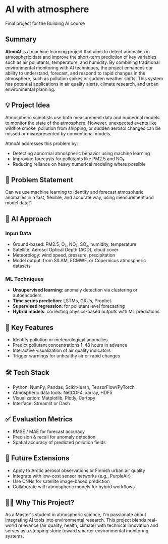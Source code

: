 # AI with atmosphere 

Final project for the Building AI course

## Summary

**AtmoAI** is a machine learning project that aims to detect anomalies in atmospheric data and improve the short-term prediction of key variables such as air pollutants, temperature, and humidity. By combining traditional environmental monitoring with AI techniques, the project enhances our ability to understand, forecast, and respond to rapid changes in the atmosphere, such as pollution spikes or sudden weather shifts. This system has potential applications in air quality alerts, climate research, and urban environmental planning.

## 💡 Project Idea

Atmospheric scientists use both measurement data and numerical models to monitor the state of the atmosphere. However, unexpected events like wildfire smoke, pollution from shipping, or sudden aerosol changes can be missed or misrepresented by conventional models.

AtmoAI addresses this problem by:
- Detecting abnormal atmospheric behavior using machine learning
- Improving forecasts for pollutants like PM2.5 and NO₂
- Reducing reliance on heavy numerical modeling where possible

## 🎯 Problem Statement

Can we use machine learning to identify and forecast atmospheric anomalies in a fast, flexible, and accurate way, using measurement and model data?

## 🧠 AI Approach

### Input Data
- Ground-based: PM2.5, O₃, NO₂, SO₂, humidity, temperature
- Satellite: Aerosol Optical Depth (AOD), cloud cover
- Meteorology: wind speed, pressure, precipitation
- Model output: from SILAM, ECMWF, or Copernicus atmospheric datasets

### ML Techniques
- **Unsupervised learning**: anomaly detection via clustering or autoencoders
- **Time series prediction**: LSTMs, GRUs, Prophet
- **Supervised regression**: for pollutant level forecasting
- **Hybrid models**: correcting physics-based outputs with ML predictions

## 🧪 Key Features
- Identify pollution or meteorological anomalies
- Predict pollutant concentrations 1–48 hours in advance
- Interactive visualization of air quality indicators
- Trigger warnings for unhealthy air or rapid changes

## 🛠 Tech Stack
- Python: NumPy, Pandas, Scikit-learn, TensorFlow/PyTorch
- Atmospheric data tools: NetCDF4, xarray, HDF5
- Visualization: Matplotlib, Plotly, Cartopy
- Interface: Streamlit or Dash

## ✅ Evaluation Metrics
- RMSE / MAE for forecast accuracy
- Precision & recall for anomaly detection
- Spatial accuracy of predicted pollution fields

## 🚀 Future Extensions
- Apply to Arctic aerosol observations or Finnish urban air quality
- Integrate with low-cost sensor networks (e.g., PurpleAir)
- Use CNNs for satellite image-based prediction
- Collaborate with atmospheric models for hybrid workflows

## 👨‍🔬 Why This Project?

As a Master's student in atmospheric science, I'm passionate about integrating AI tools into environmental research. This project blends real-world relevance (air quality, health, climate) with technical innovation and serves as a stepping stone toward smarter environmental monitoring systems.

